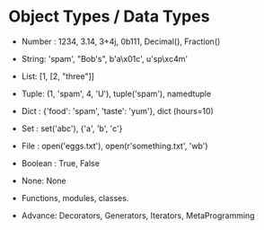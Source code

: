 # Object Types / Data Types

- Number : 1234, 3.14, 3+4j, 0b111, Decimal(), Fraction()
- String: 'spam', "Bob's", b'a\x01c', u'sp\xc4m'
- List: [1, [2, "three"]]
- Tuple: (1, 'spam', 4, 'U'), tuple('spam'), namedtuple
- Dict : {'food': 'spam', 'taste': 'yum'}, dict (hours=10)

- Set : set('abc'), {'a', 'b', 'c'}

- File : open('eggs.txt'), open(r'something.txt', 'wb')

- Boolean : True, False
- None: None
- Functions, modules, classes.

- Advance: Decorators, Generators, Iterators, MetaProgramming